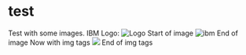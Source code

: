 # test
Test with some images.
IBM Logo:
![Logo](http://www-03.ibm.com/ibm/history/ibm100/images/icp/G495166Y85489U99/us__en_us__ibm100__good_design__continuity_logo__620x350.jpg)
Start of image
![ibm](https://www.ibm.com/i/d/va924g7?12355646)
End of image
Now with img tags
<img id="chocolate" src="https://www.ibm.com/i/d/va924g7" />
End of img tags


